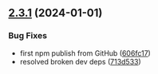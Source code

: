 ## [2.3.1](https://github.com/rxtoolkit/stt-aws/compare/v2.3.0...v2.3.1) (2024-01-01)


### Bug Fixes

* first npm publish from GitHub ([606fc17](https://github.com/rxtoolkit/stt-aws/commit/606fc17a17b3fa9f7f08dcdfc70065400261232c))
* resolved broken dev deps ([713d533](https://github.com/rxtoolkit/stt-aws/commit/713d533420594f53475f5c7cdff7aec49672d710))
